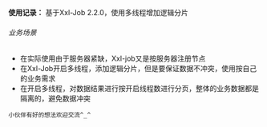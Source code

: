 **使用记录：**
基于Xxl-Job 2.2.0，使用多线程增加逻辑分片

###### 业务场景
-  在实际使用由于服务器紧缺，Xxl-job又是按服务器注册节点
- 在Xxl-Job开启多线程，添加逻辑分片，但是要保证数据不冲突，使用按自己的业务需求
- 在开启多线程，对数据结果进行按开启线程数进行分页，整体的业务数据都是隔离的，避免数据冲突

`小伙伴有好的想法欢迎交流^_^`


